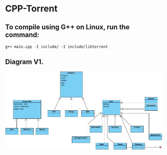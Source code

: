 # CPP-Torrent

## To compile using G++ on Linux, run the command:
```
g++ main.cpp -I include/ -I include/libtorrent
```

## Diagram V1.
<img src="https://github.com/golfrumors/CPP-Torrent/blob/main/img/diag-v1.png">
